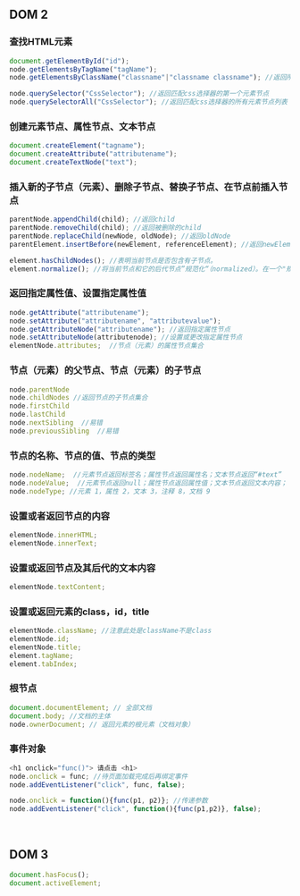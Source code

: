 ## DOM 2

### 查找HTML元素

```js
document.getElementById("id");
node.getElementsByTagName("tagName"); 
node.getElementsByClassName("classname"|"classname classname"); //返回所有包含classname的元素节点。

node.querySelector("CssSelector"); //返回匹配css选择器的第一个元素节点
node.querySelectorAll("CssSelector"); //返回匹配css选择器的所有元素节点列表
```



### 创建元素节点、属性节点、文本节点

```js
document.createElement("tagname");
document.createAttribute("attributename");
document.createTextNode("text");
```



### 插入新的子节点（元素）、删除子节点、替换子节点、在节点前插入节点

```js
parentNode.appendChild(child); //返回child
parentNode.removeChild(child); //返回被删除的child
parentNode.replaceChild(newNode, oldNode); //返回oldNode
parentElement.insertBefore(newElement, referenceElement); //返回newElement

element.hasChildNodes(); //表明当前节点是否包含有子节点。
element.normalize(); //将当前节点和它的后代节点”规范化“（normalized）。在一个"规范化"后的DOM树中，不存在一个空的文本节点，或者两个相邻的文本节点。
```



### 返回指定属性值、设置指定属性值

```js
node.getAttribute("attributename");
node.setAttribute("attributename", "attributevalue");
node.getAttributeNode("attributename"); //返回指定属性节点
node.setAttributeNode(attributenode); //设置或更改指定属性节点
elementNode.attributes;  //节点（元素）的属性节点集合
```



### 节点（元素）的父节点、节点（元素）的子节点

```js
node.parentNode
node.childNodes //返回节点的子节点集合
node.firstChild
node.lastChild
node.nextSibling  //易错
node.previousSibling  //易错
```



### 节点的名称、节点的值、节点的类型

```js
node.nodeName;  //元素节点返回标签名；属性节点返回属性名；文本节点返回“#text”
node.nodeValue;  //元素节点返回null；属性节点返回属性值；文本节点返回文本内容；
node.nodeType; //元素 1，属性 2，文本 3，注释 8，文档 9
```



### 设置或者返回节点的内容

```js
elementNode.innerHTML;
elementNode.innerText;
```



### 设置或返回节点及其后代的文本内容

```js
elementNode.textContent;
```

### 设置或返回元素的class，id，title

```js
elementNode.className; //注意此处是className不是class
elementNode.id;
elementNode.title;
element.tagName;
element.tabIndex;
```

### 根节点

```js
document.documentElement; // 全部文档
document.body; //文档的主体
node.ownerDocument; // 返回元素的根元素（文档对象）
```



### 事件对象

```js
<h1 onclick="func()"> 请点击 <h1>
node.onclick = func; //待页面加载完成后再绑定事件
node.addEventListener("click", func, false);

node.onclick = function(){func(p1, p2)}; //传递参数
node.addEventListener("click", function(){func(p1,p2)}, false);
```

<br/>

## DOM 3

```js
document.hasFocus();
document.activeElement;
```

